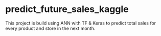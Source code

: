 # predict_future_sales_kaggle

This project is build using ANN with TF & Keras to predict total sales for every product and store in the next month. 

